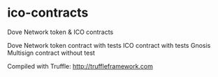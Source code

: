 # ico-contracts
Dove Network token &amp; ICO contracts

Dove Network token contract with tests
ICO contract with tests
Gnosis Multisign contract without test

Compiled with Truffle: http://truffleframework.com


